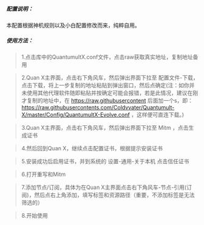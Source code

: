 ##### 配置说明：
本配置根据神机规则以及小白配置修改而来，纯粹自用。

##### 使用方法：
> 1.点击库中的QuantumultX.conf文件，点击raw获取真实地址，复制地址备用

> 2.Quan X主界面，点击右下角风车，然后弹出界面下拉至 配置文件-下载，点击下载，将上一步复制的地址粘贴到弹出窗口，然后点确定(注：如你并未使用其他代理软件随即粘贴并按确定可能会报错，若是此情况，建议在刚才复制的地址中，在 https://raw.githubusercontent 后面加一个s，即：https://raw.githubusercontents.com/Coldvvater/Quantumult-X/master/Config/QuantumultX-Evolve.conf ，这样便可直连下载。)

> 3.Quan X主界面，点击右下角风车，然后弹出界面下拉至 Mitm ，点击生成证书

> 4.然后回到Quan X，继续点击配置证书，根据提示安装证书

> 5.安装成功后启用证书，并到系统的 设置-通用-关于本机 点击信任证书

> 6.打开重写和Mitm

> 7.添加节点/订阅，具体为在Quan X主界面点击右下角风车-节点-引用(订阅)，然后点右上角添加，填写标签和资源路径（重要，不添加标签是无法筛选的）

> 8.开始使用
